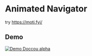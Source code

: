 # Animated Navigator

try https://moti.fyi/

## Demo

[![Demo Doccou alpha](https://j.gifs.com/z6Bxpr.gif)](https://j.gifs.com/z6Bxpr.gif)
